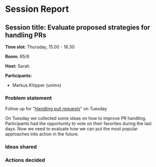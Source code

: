 # Session Report

## Session title: Evaluate proposed strategies for handling PRs

**Time slot:**
Thursday, 15.00 - 16.30

**Room:**
R5/6

**Host:**
Sarah

**Participants:**

- Markus Klöpper (unims)

### Problem statement

Follow up for "[Handling pull requests](https://pad.uni-muenster.de/BhpiCtKTS-Kck-0kP5PaZw?both)" on Tuesday

On Tuesday we collected some ideas on how to improve PR handling. Participants had the opportunity to vote on their favorites during the last days. Now we need to evaluate how we can put the most popular approaches into action in the future.

### Ideas shared

### Actions decided


